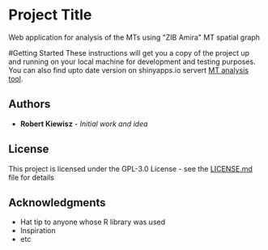 # Project Title
Web application for analysis of the MTs using "ZIB Amira" MT spatial graph

#Getting Started
These instructions will get you a copy of the project up and running on your local machine for development and testing purposes. You can also find upto date version on shinyapps.io servert 
[MT analysis tool](https://kiewisz.shinyapps.io/MT_length_distribtion/).

## Authors

* **Robert Kiewisz** - *Initial work and idea*

## License

This project is licensed under the GPL-3.0 License - see the [LICENSE.md](LICENSE.md) file for details

## Acknowledgments

* Hat tip to anyone whose R library was used
* Inspiration
* etc
